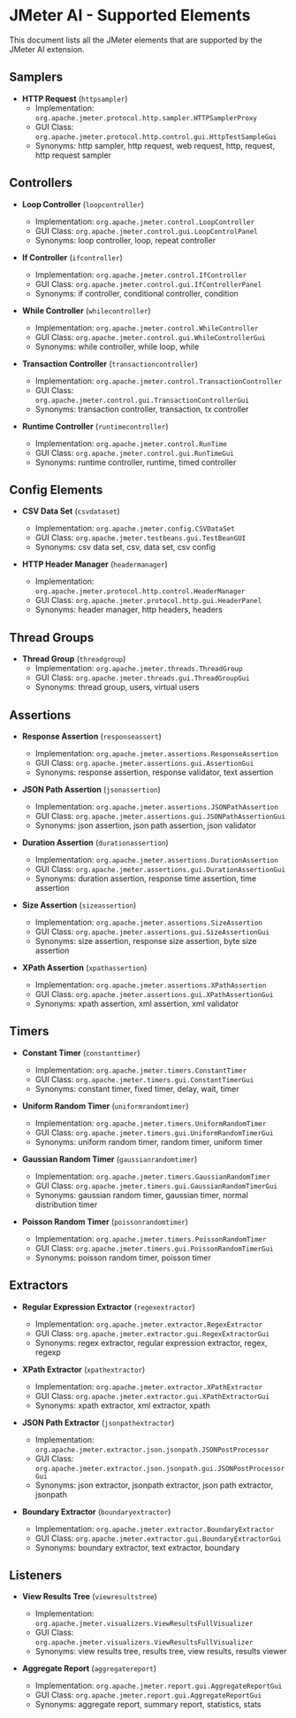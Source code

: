 # JMeter AI - Supported Elements

This document lists all the JMeter elements that are supported by the JMeter AI extension.

## Samplers

- **HTTP Request** (`httpsampler`)
  - Implementation: `org.apache.jmeter.protocol.http.sampler.HTTPSamplerProxy`
  - GUI Class: `org.apache.jmeter.protocol.http.control.gui.HttpTestSampleGui`
  - Synonyms: http sampler, http request, web request, http, request, http request sampler

## Controllers

- **Loop Controller** (`loopcontroller`)
  - Implementation: `org.apache.jmeter.control.LoopController`
  - GUI Class: `org.apache.jmeter.control.gui.LoopControlPanel`
  - Synonyms: loop controller, loop, repeat controller

- **If Controller** (`ifcontroller`)
  - Implementation: `org.apache.jmeter.control.IfController`
  - GUI Class: `org.apache.jmeter.control.gui.IfControllerPanel`
  - Synonyms: if controller, conditional controller, condition

- **While Controller** (`whilecontroller`)
  - Implementation: `org.apache.jmeter.control.WhileController`
  - GUI Class: `org.apache.jmeter.control.gui.WhileControllerGui`
  - Synonyms: while controller, while loop, while

- **Transaction Controller** (`transactioncontroller`)
  - Implementation: `org.apache.jmeter.control.TransactionController`
  - GUI Class: `org.apache.jmeter.control.gui.TransactionControllerGui`
  - Synonyms: transaction controller, transaction, tx controller

- **Runtime Controller** (`runtimecontroller`)
  - Implementation: `org.apache.jmeter.control.RunTime`
  - GUI Class: `org.apache.jmeter.control.gui.RunTimeGui`
  - Synonyms: runtime controller, runtime, timed controller

## Config Elements

- **CSV Data Set** (`csvdataset`)
  - Implementation: `org.apache.jmeter.config.CSVDataSet`
  - GUI Class: `org.apache.jmeter.testbeans.gui.TestBeanGUI`
  - Synonyms: csv data set, csv, data set, csv config

- **HTTP Header Manager** (`headermanager`)
  - Implementation: `org.apache.jmeter.protocol.http.control.HeaderManager`
  - GUI Class: `org.apache.jmeter.protocol.http.gui.HeaderPanel`
  - Synonyms: header manager, http headers, headers

## Thread Groups

- **Thread Group** (`threadgroup`)
  - Implementation: `org.apache.jmeter.threads.ThreadGroup`
  - GUI Class: `org.apache.jmeter.threads.gui.ThreadGroupGui`
  - Synonyms: thread group, users, virtual users

## Assertions

- **Response Assertion** (`responseassert`)
  - Implementation: `org.apache.jmeter.assertions.ResponseAssertion`
  - GUI Class: `org.apache.jmeter.assertions.gui.AssertionGui`
  - Synonyms: response assertion, response validator, text assertion

- **JSON Path Assertion** (`jsonassertion`)
  - Implementation: `org.apache.jmeter.assertions.JSONPathAssertion`
  - GUI Class: `org.apache.jmeter.assertions.gui.JSONPathAssertionGui`
  - Synonyms: json assertion, json path assertion, json validator

- **Duration Assertion** (`durationassertion`)
  - Implementation: `org.apache.jmeter.assertions.DurationAssertion`
  - GUI Class: `org.apache.jmeter.assertions.gui.DurationAssertionGui`
  - Synonyms: duration assertion, response time assertion, time assertion

- **Size Assertion** (`sizeassertion`)
  - Implementation: `org.apache.jmeter.assertions.SizeAssertion`
  - GUI Class: `org.apache.jmeter.assertions.gui.SizeAssertionGui`
  - Synonyms: size assertion, response size assertion, byte size assertion

- **XPath Assertion** (`xpathassertion`)
  - Implementation: `org.apache.jmeter.assertions.XPathAssertion`
  - GUI Class: `org.apache.jmeter.assertions.gui.XPathAssertionGui`
  - Synonyms: xpath assertion, xml assertion, xml validator

## Timers

- **Constant Timer** (`constanttimer`)
  - Implementation: `org.apache.jmeter.timers.ConstantTimer`
  - GUI Class: `org.apache.jmeter.timers.gui.ConstantTimerGui`
  - Synonyms: constant timer, fixed timer, delay, wait, timer

- **Uniform Random Timer** (`uniformrandomtimer`)
  - Implementation: `org.apache.jmeter.timers.UniformRandomTimer`
  - GUI Class: `org.apache.jmeter.timers.gui.UniformRandomTimerGui`
  - Synonyms: uniform random timer, random timer, uniform timer

- **Gaussian Random Timer** (`gaussianrandomtimer`)
  - Implementation: `org.apache.jmeter.timers.GaussianRandomTimer`
  - GUI Class: `org.apache.jmeter.timers.gui.GaussianRandomTimerGui`
  - Synonyms: gaussian random timer, gaussian timer, normal distribution timer

- **Poisson Random Timer** (`poissonrandomtimer`)
  - Implementation: `org.apache.jmeter.timers.PoissonRandomTimer`
  - GUI Class: `org.apache.jmeter.timers.gui.PoissonRandomTimerGui`
  - Synonyms: poisson random timer, poisson timer

## Extractors

- **Regular Expression Extractor** (`regexextractor`)
  - Implementation: `org.apache.jmeter.extractor.RegexExtractor`
  - GUI Class: `org.apache.jmeter.extractor.gui.RegexExtractorGui`
  - Synonyms: regex extractor, regular expression extractor, regex, regexp

- **XPath Extractor** (`xpathextractor`)
  - Implementation: `org.apache.jmeter.extractor.XPathExtractor`
  - GUI Class: `org.apache.jmeter.extractor.gui.XPathExtractorGui`
  - Synonyms: xpath extractor, xml extractor, xpath

- **JSON Path Extractor** (`jsonpathextractor`)
  - Implementation: `org.apache.jmeter.extractor.json.jsonpath.JSONPostProcessor`
  - GUI Class: `org.apache.jmeter.extractor.json.jsonpath.gui.JSONPostProcessorGui`
  - Synonyms: json extractor, jsonpath extractor, json path extractor, jsonpath

- **Boundary Extractor** (`boundaryextractor`)
  - Implementation: `org.apache.jmeter.extractor.BoundaryExtractor`
  - GUI Class: `org.apache.jmeter.extractor.gui.BoundaryExtractorGui`
  - Synonyms: boundary extractor, text extractor, boundary

## Listeners

- **View Results Tree** (`viewresultstree`)
  - Implementation: `org.apache.jmeter.visualizers.ViewResultsFullVisualizer`
  - GUI Class: `org.apache.jmeter.visualizers.ViewResultsFullVisualizer`
  - Synonyms: view results tree, results tree, view results, results viewer

- **Aggregate Report** (`aggregatereport`)
  - Implementation: `org.apache.jmeter.report.gui.AggregateReportGui`
  - GUI Class: `org.apache.jmeter.report.gui.AggregateReportGui`
  - Synonyms: aggregate report, summary report, statistics, stats
